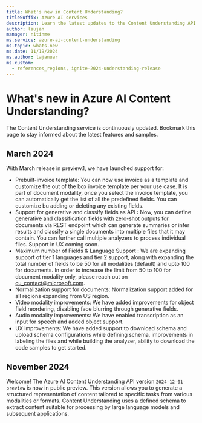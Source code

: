 ```yaml
---
title: What's new in Content Understanding?
titleSuffix: Azure AI services
description: Learn the latest updates to the Content Understanding API.
author: laujan
manager: nitinme
ms.service: azure-ai-content-understanding
ms.topic: whats-new
ms.date: 11/19/2024
ms.author: lajanuar
ms.custom:
  - references_regions, ignite-2024-understanding-release
---
```


# What's new in Azure AI Content Understanding?

The Content Understanding service is continuously updated. Bookmark this page to stay informed about the latest features and samples.

## March 2024
With March release in preview.1, we have launched support for: 
* Prebuilt-invoice template: You can now use invoice as a template and customize the out of the box invoice template per your use case. It is part of document modality, once you select the invoice template, you can automatically get the list of all the predefined fields. You can customize bu adding or deleting any existing fields. 
* Support for generative and classify fields as API : Now, you can define generative and classification fields with zero-shot outputs for documents via REST endpoint which can generate summaries or infer results and classify a single documents into multiple files that it may contain. You can further call multiple analyzers to process individual files. Support in UX coming soon.
* Maximum number of Fields & Language Support : We are expanding support of tier 1 languages and tier 2 support, along with expanding the total number of fields to be 50 for all modalities (default) and upto 100 for documents. In order to increase the limit from 50 to 100 for document modality only, please reach out on cu_contact@microsoft.com.
* Normalization support for documents: Normalization support added for all regions expanding from US region.
* Video modality improvements: We have added improvements for object field reordering, disabling face blurring through generative fields.
* Audio modality improvements: We have enabled transcription as an input for speech and added object support. 
* UX improvements: We have added support to download schema and upload schema configurations while defining schema, improvements in labeling the files and while building the analyzer, ability to download the code samples to get started. 

## November 2024
Welcome! The Azure AI Content Understanding API version `2024-12-01-preview` is now in public preview. This version allows you to generate a structured representation of content tailored to specific tasks from various modalities or formats. Content Understanding uses a defined schema to extract content suitable for processing by large language models and subsequent applications.
